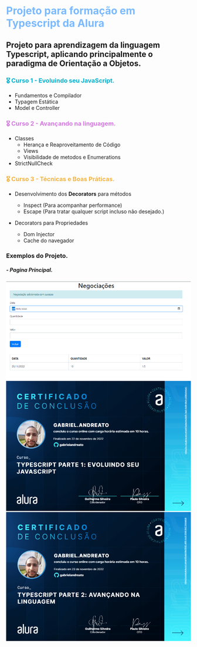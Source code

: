 <h1 style="color: #7abaff">Projeto para formação em Typescript da Alura</h1>
<h2><b>Projeto para aprendizagem da linguagem Typescript, aplicando principalmente o paradigma de 
Orientação a Objetos.</b></h2> 


<h3 style="color: #01b2d0"> <b>🎖️ Curso 1 - Evoluindo seu JavaScript.</b></h3>

 - Fundamentos e Compilador
 - Typagem Estática
 - Model e Controller


<h3 style="color: #d479e1"> <b>🎖️ Curso 2 - Avançando na linguagem.</b></h3>

 - Classes
   - Herança e Reaproveitamento de Código
   - Views
   - Visibilidade de metodos e Enumerations
 - StrictNullCheck


<h3 style="color: #f6b441"> <b>🎖️ Curso 3 - Técnicas e Boas Práticas.</b></h3>

 - Desenvolvimento dos **Decorators** para métodos
   - Inspect (Para acompanhar performance)
   - Escape (Para tratar qualquer script incluso não desejado.)

 - Decorators para Propriedades
   - Dom Injector
   - Cache do navegador
 
<h3>Exemplos do Projeto.</h3>
<h5> - Pagina Principal.</h5>

<img src="./docs/paginaProjetoNegociacoesTypescript.png">
<img src="./docs/typescript1.png">
<img src="./docs/typescript2.png">
